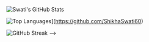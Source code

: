 ![Swati's GitHub Stats](https://github-readme-stats.vercel.app/api?username=ShikhaSwati60&count_private=true&include_all_commits=true&show_icons=true&title_color=fff&icon_color=79ff97&text_color=9f9f9f&bg_color=2b2b52)

![Top Languages](https://github-readme-stats.vercel.app/api/top-langs/?username=ShikhaSwati60&layout=compact&title_color=fff&icon_color=79ff97&text_color=9f9f9f&bg_color=2b2b52)](https://github.com/ShikhaSwati60)

 ![GitHub Streak](https://github-readme-streak-stats.herokuapp.com/?user=ShikhaSwati60&theme=dark&background=2b2b52) -->
